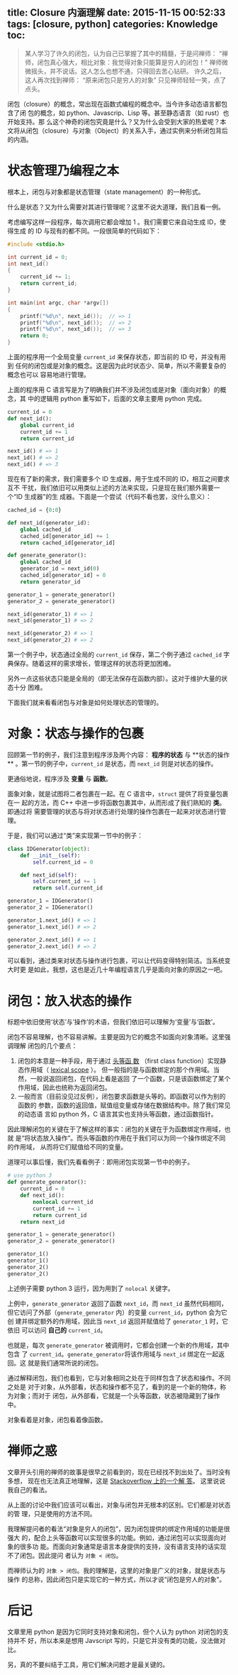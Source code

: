 title: Closure 内涵理解
date: 2015-11-15 00:52:33
tags: [closure, python]
categories: Knowledge
toc:
---

> 某人学习了许久的闭包，认为自己已掌握了其中的精髓，于是问禅师：
>  “禅师，闭包真心强大，相比对象：我觉得对象只能算是穷人的闭包！”
> 禅师微微摇头，并不说话。这人怎么也想不通，只得回去苦心钻研。
> 许久之后，这人再次找到禅师：
>  “原来闭包只是穷人的对象”
> 只见禅师轻轻一笑，点了点头。

闭包（closure）的概念，常出现在函数式编程的概念中。当今许多动态语言都包含了闭
包的概念，如 python、Javascrip、Lisp 等。甚至静态语言（如 rust）也开始支持。那
么这个神奇的闭包究竟是什么？又为什么会受到大家的热爱呢？本文将从闭包（closure）与对象（Object）的关系入手，通过实例来分析闭包背后的内涵。

<!--more-->

# 状态管理乃编程之本

根本上，闭包与对象都是状态管理（state management）的一种形式。

什么是状态？又为什么需要对其进行管理呢？这里不说大道理，我们且看一例。

考虑编写这样一段程序，每次调用它都会增加 1 。我们需要它来自动生成 ID，使得生成
的 ID 与现有的都不同。一段很简单的代码如下：

```c
#include <stdio.h>

int current_id = 0;
int next_id()
{
    current_id += 1;
    return current_id;
}

int main(int argc, char *argv[])
{
    printf("%d\n", next_id());  // => 1
    printf("%d\n", next_id());  // => 2
    printf("%d\n", next_id());  // => 3
    return 0;
}
```

上面的程序用一个全局变量 `current_id` 来保存状态，即当前的 ID 号，并没有用到
任何的闭包或是对象的概念。这是因为此时状态少、简单，所以不需要复杂的概念也可以
容易地进行管理。

上面的程序用 C 语言写是为了明确我们并不涉及闭包或是对象（面向对象）的概念，其
中的逻辑用 python 重写如下，后面的文章主要用 python 完成。

```python
current_id = 0
def next_id():
    global current_id
    current_id += 1
    return current_id

next_id() # => 1
next_id() # => 2
next_id() # => 3
```

现在有了新的需求，我们需要多个 ID 生成器，用于生成不同的 ID，相互之间要求互不
干扰，我们依旧可以用类似上述的方法来实现，只是现在我们额外需要一个“ID 生成器”的生
成器。下面是一个尝试（代码不看也罢，没什么意义）：

```python
cached_id = {0:0}

def next_id(generator_id):
    global cached_id
    cached_id[generator_id] += 1
    return cached_id[generator_id]

def generate_generator():
    global cached_id
    generator_id = next_id(0)
    cached_id[generator_id] = 0
    return generator_id

generator_1 = generate_generator()
generator_2 = generate_generator()

next_id(generator_1) # => 1
next_id(generator_1) # => 2

next_id(generator_2) # => 1
next_id(generator_2) # => 2
```

第一个例子中，状态通过全局的 `current_id` 保存，第二个例子通过 `cached_id` 字
典保存。随着这样的需求增长，管理这样的状态将更加困难。

另外一点这些状态只能是全局的（即无法保存在函数内部）。这对于维护大量的状态十分
困难。

下面我们就来看看闭包与对象是如何处理状态的管理的。

# 对象：状态与操作的包裹

回顾第一节的例子，我们注意到程序涉及两个内容： **程序的状态** 与 **状态的操作
** 。第一节的例子中，`current_id` 是状态，而 `next_id` 则是对状态的操作。

更通俗地说，程序涉及 **变量** 与 **函数**。

面象对象，就是试图将二者包裹在一起。在 C 语言中，`struct` 提供了将变量包裹在一
起的方法，而 C++ 中进一步将函数包裹其中，从而形成了我们熟知的 **类**。即通过将
需要管理的状态与将对状态进行处理的操作包裹在一起来对状态进行管理。

于是，我们可以通过“类”来实现第一节中的例子：

```python
class IDGenerator(object):
    def __init__(self):
        self.current_id = 0

    def next_id(self):
        self.current_id += 1
        return self.current_id

generator_1 = IDGenerator()
generator_2 = IDGenerator()

generator_1.next_id() # => 1
generator_1.next_id() # => 2

generator_2.next_id() # => 1
generator_2.next_id() # => 2
```

可以看到，通过类来对状态与操作进行包裹，可以让代码变得特别简洁。当系统变大时更
是如此，我想，这也是近几十年编程语言几乎是面向对象的原因之一吧。

# 闭包：放入状态的操作

标题中依旧使用‘状态’与‘操作’的术语，但我们依旧可以理解为‘变量’与‘函数’。

闭包不容易理解，也不容易讲解。主要是因为它的概念不如面向对象清晰。这里强调理解
闭包的几个要点：

1. 闭包的本意是一种手段，用于通过 [头等函
   数](https://zh.wikipedia.org/wiki/%E5%A4%B4%E7%AD%89%E5%87%BD%E6%95%B0)
   （first class function）实现静态作用域（ [lexical
   scope](https://en.wikipedia.org/wiki/Scope_%28computer_science%29#Lexical_scoping) ）。
   但一般指的是与函数绑定的那个作用域。当然，一般说返回闭包，在代码上看是返回
   了一个函数，只是该函数绑定了某个作用域，因此也统称为返回闭包。
2. 一般而言（目前没见过反例），闭包要求函数是头等的。即函数可以作为别的函数的
   参数，函数的返回值，赋值组变量或存储在数据结构中。除了我们常见的动态语
   言如 python 外，C 语言其实也支持头等函数，通过函数指针。

因此理解闭包的关键在于了解这样的事实：闭包的关键在于为函数绑定作用域，也就
是“将状态放入操作”。而头等函数的作用在于我们可以为同一个操作绑定不同的作用域，
从而将它们赋值给不同的变量。

道理可以事后懂，我们先看看例子：即用闭包实现第一节中的例子。

```python
# use python 3
def generate_generator():
    current_id = 0
    def next_id():
        nonlocal current_id
        current_id += 1
        return current_id
    return next_id

generator_1 = generate_generator()
generator_2 = generate_generator()

generator_1()
generator_1()
generator_2()
generator_2()
```

上述例子需要 python 3 运行，因为用到了 `nolocal` 关键字。

上例中，`generate_generator` 返回了函数 `next_id`，而 `next_id` 虽然代码相同，
但它访问了外部（`generate_generator` 内）的变量 `current_id`，python 会为它创
建并绑定额外的作用域，因此当 `next_id` 返回并赋值给了 `generator_1` 时，它依旧
可以访问 **自己的** `current_id`。

也就是，每次 `generate_generator` 被调用时，它都会创建一个新的作用域，其中包含
了 `current_id`。`generate_generator`将该作用域与 `next_id` 绑定在一起返回。这
就是我们通常所说的闭包。

通过解释闭包，我们也看到，它与对象相同之处在于同样包含了状态和操作。不同之处是
对于对象，从外部看，状态和操作都不见了，看到的是一个新的物体，称为对象；而对于
闭包，从外部看，它就是一个头等函数，状态被隐藏到了操作中。

对象看着是对象，闭包看着像函数。

# 禅师之惑

文章开头引用的禅师的故事是很早之前看到的，现在已经找不到出处了。当时没有多想，
现在也无法真正地理解，这是 [Stackoverflow 上的一个解
答](http://stackoverflow.com/questions/2497801/closures-are-poor-mans-objects-and-vice-versa-what-does-this-mean)。
这里说说我自己的看法。

从上面的讨论中我们应该可以看出，对象与闭包并无根本的区别。它们都是对状态的管
理，只是使用的方法不同。

我理解提问者的看法“对象是穷人的闭包”，因为闭包提供的绑定作用域的功能是很强大
的，配合上头等函数可以实现很多的功能。例如，通过闭包可以实现面向对象的很多功
能。而面向对象通常是语言本身提供的支持，没有语言支持的话实现不了闭包。因此提问
者认为 `对象 < 闭包`。

而禅师认为的 `对象 > 闭包`。我的理解是，这里的对象是广义的对象，就是状态与操作
的总称，因此闭包只是实现它的一种方式，所以才说“闭包是穷人的对象”。

# 后记

文章里用 python 是因为它同时支持对象和闭包，但个人认为 python 对闭包的支持并不
好，所以本来是想用 Javscript 写的，只是它并没有类的功能，没法做对比。

另，真的不要纠结于工具，用它们解决问题才是最关键的。

